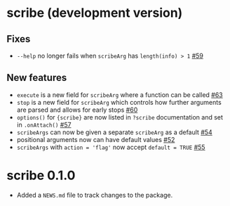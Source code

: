 # scribe (development version)

## Fixes

-   `--help` no longer fails when `scribeArg` has `length(info) > 1` [#59](https://github.com/jmbarbone/scribe/issues/59)

## New features

-   `execute` is a new field for `scribeArg` where a function can be called [#63](https://github.com/jmbarbone/scribe/issues/63)
-   `stop` is a new field for `scribeArg` which controls how further arguments are parsed and allows for early stops [#60](https://github.com/jmbarbone/scribe/issues/60)
-   `options()` for `{scribe}` are now listed in `?scribe` documentation and set in `.onAttach()` [#57](https://github.com/jmbarbone/scribe/issues/57)
-   `scribeArgs` can now be given a separate `scribeArg` as a default [#54](https://github.com/jmbarbone/scribe/issues/54)
-   positional arguments now can have default values [#52](https://github.com/jmbarbone/scribe/issues/52)
-   `scribeArgs` with `action = 'flag'` now accept `default = TRUE` [#55](https://github.com/jmbarbone/scribe/issues/55)

# scribe 0.1.0

-   Added a `NEWS.md` file to track changes to the package.
